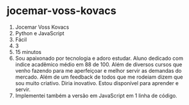 # jocemar-voss-kovacs
1. Jocemar Voss Kovacs
2. Python e JavaScript
3. Fácil
4. 3 
5. 15 minutos
6. Sou apaixonado por tecnologia e adoro estudar. Aluno dedicado com indice acadêmico médio em 88 de 100. Além de diversos cursos que venho fazendo para me aperfeiçoar e melhor servir as demandas do mercado. Além de um feedback de todos que me rodeiam dizem que sou muito criativo. Diria inovativo. Estou disponível para aprender e servir.
7. Implementei também a versão em JavaScript em 1 linha de código.

